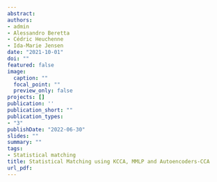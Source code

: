 ```yaml
---
abstract:
authors:
- admin
- Alessandro Beretta
- Cédric Heuchenne 
- Ida-Marie Jensen
date: "2021-10-01"
doi: ""
featured: false
image:
  caption: ""
  focal_point: ""
  preview_only: false
projects: []
publication: ''
publication_short: ""
publication_types:
- "3"
publishDate: "2022-06-30"
slides: ""
summary: ""
tags:
- Statistical matching
title: Statistical Matching using KCCA, MMLP and Autoencoders-CCA
url_pdf: 
---
```


